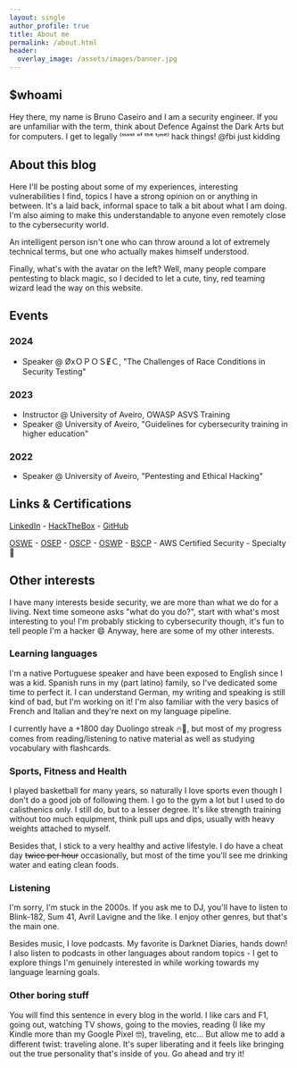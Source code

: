 ```yaml
---
layout: single
author_profile: true
title: About me
permalink: /about.html
header:
  overlay_image: /assets/images/banner.jpg
---
```


## $whoami

Hey there, my name is Bruno Caseiro and I am a security engineer. If you are unfamiliar with the term, think about Defence Against the Dark Arts but for computers. I get to legally ⁽ᵐᵒˢᵗ ᵒᶠ ᵗʰᵉ ᵗᶦᵐᵉ⁾ hack things! @fbi just kidding 


## About this blog

Here I'll be posting about some of my experiences, interesting vulnerabilities I find, topics I have a strong opinion on or anything in between. It's a laid back, informal space to talk a bit about what I am doing. I'm also aiming to make this understandable to anyone even remotely close to the cybersecurity world.

An intelligent person isn't one who can throw around a lot of extremely technical terms, but one who actually makes himself understood.

Finally, what's with the avatar on the left? Well, many people compare pentesting to black magic, so I decided to let a cute, tiny, red teaming wizard lead the way on this website.

## Events
### 2024
- Speaker @ ØxＯＰＯＳɆＣ, "The Challenges of Race Conditions in Security Testing"

### 2023
- Instructor @ University of Aveiro, OWASP ASVS Training
- Speaker @ University of Aveiro, "Guidelines for cybersecurity training in higher education"

### 2022
- Speaker @ University of Aveiro, "Pentesting and Ethical Hacking"

## Links & Certifications

[LinkedIn](https://www.linkedin.com/in/brunocaseiro/) - [HackTheBox](https://app.hackthebox.com/profile/420159) - [GitHub](https://github.com/BrunoCaseiro/)

[OSWE](https://www.credential.net/e02f57dd-fdcd-447b-9b81-469ea8986a31) - [OSEP](https://credentials.offsec.com/c69afa77-96ec-4148-9fa5-4bbceb2e2d48#acc.0BTHa8MX) - [OSCP](https://www.credential.net/97c43b2b-f03b-4610-a8f4-c53ad8ced9cd#gs.2ihuzg) - [OSWP](https://www.credential.net/1262b384-9801-4ff6-8a75-1ff4866c0092) - [BSCP](https://portswigger.net/web-security/e/c/0116babe76dd45d3) - AWS Certified Security - Specialty 👀


## Other interests

I have many interests beside security, we are more than what we do for a living. Next time someone asks "what do you do?", start with what's most interesting to you! I'm probably sticking to cybersecurity though, it's fun to tell people I'm a hacker 😄 Anyway, here are some of my other interests.


### Learning languages

I'm a native Portuguese speaker and have been exposed to English since I was a kid. Spanish runs in my (part latino) family, so I've dedicated some time to perfect it. I can understand German, my writing and speaking is still kind of bad, but I'm working on it! I'm also familiar with the very basics of French and Italian and they're next on my language pipeline.

I currently have a +1800 day Duolingo streak 🔥🦉, but most of my progress comes from reading/listening to native material as well as studying vocabulary with flashcards.


### Sports, Fitness and Health

I played basketball for many years, so naturally I love sports even though I don't do a good job of following them. I go to the gym a lot but I used to do calisthenics only. I still do, but to a lesser degree. It's like strength training without too much equipment, think pull ups and dips, usually with heavy weights attached to myself.

Besides that, I stick to a very healthy and active lifestyle. I do have a cheat day ~~twice per hour~~ occasionally, but most of the time you'll see me drinking water and eating clean foods.


### Listening

I'm sorry, I'm stuck in the 2000s. If you ask me to DJ, you'll have to listen to Blink-182, Sum 41, Avril Lavigne and the like. I enjoy other genres, but that's the main one.

Besides music, I love podcasts. My favorite is Darknet Diaries, hands down! I also listen to podcasts in other languages about random topics - I get to explore things I'm genuinely interested in while working towards my language learning goals.


### Other boring stuff

You will find this sentence in every blog in the world. I like cars and F1, going out, watching TV shows, going to the movies, reading (I like my Kindle more than my Google Pixel 🤓), traveling, etc... But allow me to add a different twist: traveling alone. It's super liberating and it feels like bringing out the true personality that's inside of you. Go ahead and try it!
